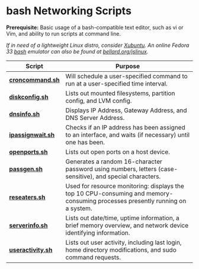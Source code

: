 # bash Networking Scripts
    
**Prerequisite:** Basic usage of a bash-compatible text editor, such as vi or Vim, and ability to run scripts at command line.
  
*If in need of a lightweight Linux distro, consider [Xubuntu](https://xubuntu.org/tour/). An online Fedora 33 [bash](https://www.gnu.org/software/bash/) emulator can also be found at [bellard.org/jslinux](https://bellard.org/jslinux/).*
  
| Script | Purpose |  
| ---------- | ---------- |  
| [**croncommand.sh**](https://github.com/chaseofthejungle/shell-networking-scripts/blob/main/scripts/croncommand.sh) | Will schedule a user-specified command to run at a user-specified time interval.  
| [**diskconfig.sh**](https://github.com/chaseofthejungle/shell-networking-scripts/blob/main/scripts/diskconfig.sh) | Lists out mounted filesystems, partition config, and LVM config.  
| [**dnsinfo.sh**](https://github.com/chaseofthejungle/shell-networking-scripts/blob/main/scripts/dnsinfo.sh) | Displays IP Address, Gateway Address, and DNS Server Address.  
| [**ipassignwait.sh**](https://github.com/chaseofthejungle/shell-networking-scripts/blob/main/scripts/ipassignwait.sh) | Checks if an IP address has been assigned to an interface, and waits (if necessary) until one has been.  
| [**openports.sh**](https://github.com/chaseofthejungle/shell-networking-scripts/blob/main/scripts/openports.sh) | Lists out open ports on a host device.  
| [**passgen.sh**](https://github.com/chaseofthejungle/shell-networking-scripts/blob/main/scripts/passgen.sh) | Generates a random 16-character password using numbers, letters (case-sensitive), and special characters.  
| [**reseaters.sh**](https://github.com/chaseofthejungle/shell-networking-scripts/blob/main/scripts/reseaters.sh) | Used for resource monitoring: displays the top 10 CPU-consuming and memory-consuming processes presently running on a system.  
| [**serverinfo.sh**](https://github.com/chaseofthejungle/shell-networking-scripts/blob/main/scripts/serverinfo.sh) | Lists out date/time, uptime information, a brief memory overview, and network device identifying information.  
| [**useractivity.sh**](https://github.com/chaseofthejungle/shell-networking-scripts/blob/main/scripts/useractivity.sh) | Lists out user activity, including last login, home directory modifications, and sudo command requests.
